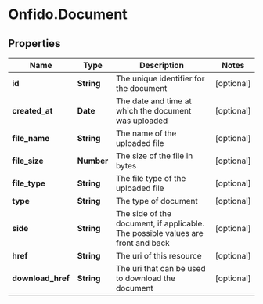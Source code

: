 # Onfido.Document

## Properties
Name | Type | Description | Notes
------------ | ------------- | ------------- | -------------
**id** | **String** | The unique identifier for the document | [optional] 
**created_at** | **Date** | The date and time at which the document was uploaded | [optional] 
**file_name** | **String** | The name of the uploaded file | [optional] 
**file_size** | **Number** | The size of the file in bytes | [optional] 
**file_type** | **String** | The file type of the uploaded file | [optional] 
**type** | **String** | The type of document | [optional] 
**side** | **String** | The side of the document, if applicable. The possible values are front and back | [optional] 
**href** | **String** | The uri of this resource | [optional] 
**download_href** | **String** | The uri that can be used to download the document | [optional] 


